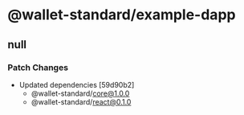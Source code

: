 # @wallet-standard/example-dapp

## null

### Patch Changes

-   Updated dependencies [59d90b2]
    -   @wallet-standard/core@1.0.0
    -   @wallet-standard/react@0.1.0
